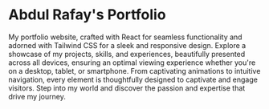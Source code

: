 # Abdul Rafay's Portfolio

My portfolio website, crafted with React for seamless functionality and adorned with Tailwind CSS for a sleek and responsive design. Explore a showcase of my projects, skills, and experiences, beautifully presented across all devices, ensuring an optimal viewing experience whether you're on a desktop, tablet, or smartphone. From captivating animations to intuitive navigation, every element is thoughtfully designed to captivate and engage visitors. Step into my world and discover the passion and expertise that drive my journey.
